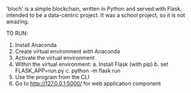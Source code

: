 'bloch' is a simple blockchain, written in Python and served with Flask, intended to be a data-centric project. It was a school project, so it is not amazing.

TO RUN:
1. Install Anaconda
2. Create virtual environment with Anaconda
3. Activate the virtual environment
4. Within the virtual environment:
    a. Install Flask (with pip)
    b. set FLASK_APP=run.py
    c. python -m flask run
5. Use the program from the CLI
6. Go to http://127.0.0.1:5000/ for web application component
